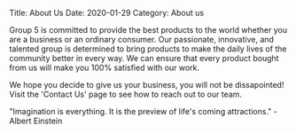 Title: About Us
Date: 2020-01-29
Category: About us

Group 5 is committed to provide the best products to the world whether you are a business or an ordinary consumer. Our passionate, innovative, and talented group is determined to bring products to make the daily lives of the community better in every way. We can ensure that every product bought from us will make you 100% satisfied with our work.

We hope you decide to give us your business, you will not be dissapointed!
Visit the 'Contact Us' page to see how to reach out to our team.

"Imagination is everything. It is the preview of life's coming attractions." -Albert Einstein


